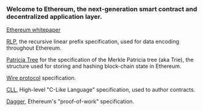 ### Welcome to Ethereum, the next-generation smart contract and decentralized application layer.

[Ethereum whitepaper](https://github.com/ethereum/wiki/wiki/%5BEnglish%5D-White-Paper)

[RLP](https://github.com/ethereum/wiki/wiki/%5BEnglish%5D-RLP), the recursive linear prefix specification, used for data encoding throughout Ethereum.

[Patricia Tree](https://github.com/ethereum/wiki/wiki/%5BEnglish%5D-Patricia-Tree) for the specification of the Merkle Patricia tree (aka Trie), the structure used for storing and hashing block-chain state in Ethereum.

[Wire protocol](https://github.com/ethereum/wiki/wiki/%5BEnglish%5D-Wire-Protocol) specification.

[CLL](https://github.com/ethereum/wiki/wiki/%5BEnglish%5D-CLL), High-level "C-Like Language" specification, used to author contracts.

[Dagger](https://github.com/ethereum/wiki/wiki/%5BEnglish%5D-Dagger), Ethereum's "proof-of-work" specification.
